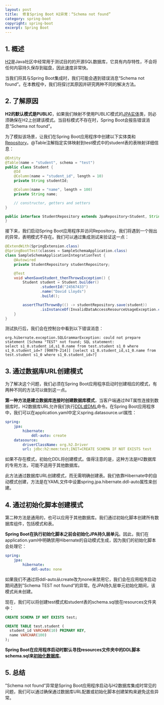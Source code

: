 ```yaml
---
layout: post
title:  修复Spring Boot H2异常：“Schema not found”
category: spring-boot
copyright: spring-boot
excerpt: Spring Boot
---
```


## 1. 概述

[H2](https://www.baeldung.com/spring-boot-h2-database)是Java社区中经常用于测试目的的开源SQL数据库，它具有内存特性，不会将任何内容持久保存到磁盘，因此速度非常快。

当我们将其与Spring Boot集成时，我们可能会遇到错误消息“Schema not found”。在本教程中，我们将探讨其原因并研究两种不同的解决方法。

## 2. 了解原因

**H2的默认模式是PUBLIC**，如果我们映射不使用PUBLIC模式的[JPA实体](https://www.baeldung.com/jpa-entities)类，则必须确保在H2上创建该模式。当目标模式不存在时，Spring Boot会报告错误消息“Schema not found”。

为了模拟该场景，让我们在Spring Boot应用程序中创建以下实体类和[Repository](https://www.baeldung.com/spring-data-repositories)。@Table注解指定实体映射到test模式中的student表的表映射详细信息：

```java
@Entity
@Table(name = "student", schema = "test")
public class Student {
    @Id
    @Column(name = "student_id", length = 10)
    private String studentId;

    @Column(name = "name", length = 100)
    private String name;

    // constructor, getters and setters
}
```

```java
public interface StudentRepository extends JpaRepository<Student, String> {
}
```

接下来，我们启动Spring Boot应用程序并访问Repository。我们将遇到一个抛出的异常，表明模式不存在。我们可以通过集成测试来验证这一点：

```java
@ExtendWith(SpringExtension.class)
@SpringBootTest(classes = SampleSchemaApplication.class)
class SampleSchemaApplicationIntegrationTest {
    @Autowired
    private StudentRepository studentRepository;

    @Test
    void whenSaveStudent_thenThrowsException() {
        Student student = Student.builder()
                .studentId("24567433")
                .name("David Lloyds")
                .build();

        assertThatThrownBy(() -> studentRepository.save(student))
                .isInstanceOf(InvalidDataAccessResourceUsageException.class);
    }
}
```

测试执行后，我们会在控制台中看到以下错误消息：

```text
org.hibernate.exception.SQLGrammarException: could not prepare statement [Schema "TEST" not found; SQL statement:
select s1_0.student_id,s1_0.name from test.student s1_0 where s1_0.student_id=? [90079-214]] [select s1_0.student_id,s1_0.name from test.student s1_0 where s1_0.student_id=?]
```

## 3. 通过数据库URL创建模式

为了解决这个问题，我们必须在Spring Boot应用程序启动时创建相应的模式，有两种不同的方法可以做到这一点。

**第一种方法是建立数据库连接时创建数据库模式**，当客户端通过INIT属性连接到数据库时，H2数据库URL允许我们执行[DDL或DML](https://www.baeldung.com/sql/ddl-dml-dcl-tcl-differences)命令。在Spring Boot应用程序中，我们可以在application.yaml中定义spring.datasource.url属性：

```yaml
spring:
    jpa:
        hibernate:
            ddl-auto: create
    datasource:
        driverClassName: org.h2.Driver
        url: jdbc:h2:mem:test;INIT=CREATE SCHEMA IF NOT EXISTS test
```

如果不存在模式，初始化DDL将创建模式。值得注意的是，这种方法是H2数据库的专用方法，可能不适用于其他数据库。

此方法通过数据库URL创建模式，而无需明确创建表。我们依靠Hibernate中的自动模式创建，方法是在YAML文件中设置spring.jpa.hibernate.ddl-auto属性来创建。

## 4. 通过初始化脚本创建模式

第二种方法是通用的，也可以应用于其他数据库。我们通过初始化脚本创建所有数据库组件，包括模式和表。

**Spring Boot在执行初始化脚本之前会初始化JPA持久层单元**。因此，我们在application.yaml中明确禁用Hibernate的自动模式生成，因为我们的初始化脚本会处理它：

```yaml
spring:
    jpa:
        hibernate:
            ddl-auto: none
```

如果我们不通过将ddl-auto从create改为none来禁用它，我们会在应用程序启动期间遇到”Schema TEST not found”的异常。在JPA持久层单元初始化期间，该模式尚未创建。

现在，我们可以将创建test模式和student表的schema.sql放在resources文件夹中：

```sql
CREATE SCHEMA IF NOT EXISTS test;

CREATE TABLE test.student (
  student_id VARCHAR(10) PRIMARY KEY,
  name VARCHAR(100)
);
```

**Spring Boot在应用程序启动时默认寻找resources文件夹中的DDL脚本schema.sql来[初始化数据库](https://www.baeldung.com/java-h2-db-execute-sql-file)**。

## 5. 总结

”Schema not found”异常是Spring Boot应用程序启动与H2数据库集成时常见的问题，我们可以通过确保通过数据库URL配置或初始化脚本创建架构来避免这些异常。
